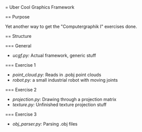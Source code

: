 = Uber Cool Graphics Framework

== Purpose

Yet another way to get the "Computergraphik I" exercises done.

== Structure

=== General

* *ucgf.py:* Actual framework, generic stuff

=== Exercise 1

* *point_cloud.py:* Reads in .pobj point clouds
* *robot.py:* a small industrial robot with moving joints

=== Exercise 2

* *projection.py:* Drawing through a projection matrix
* *texture.py:* Unfinished texture projection stuff

=== Exercise 3

* *obj_parser.py:* Parsing .obj files

